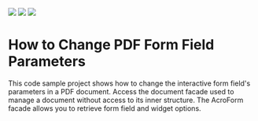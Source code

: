 <!-- default badges list -->
![](https://img.shields.io/endpoint?url=https://codecentral.devexpress.com/api/v1/VersionRange/350332105/21.1.6%2B)
[![](https://img.shields.io/badge/Open_in_DevExpress_Support_Center-FF7200?style=flat-square&logo=DevExpress&logoColor=white)](https://supportcenter.devexpress.com/ticket/details/T984146)
[![](https://img.shields.io/badge/📖_How_to_use_DevExpress_Examples-e9f6fc?style=flat-square)](https://docs.devexpress.com/GeneralInformation/403183)
<!-- default badges end -->
# How to Change PDF Form Field Parameters

This code sample project shows how to change the interactive form field's parameters in a PDF document. Access the document facade used to manage a document without access to its inner structure. The AcroForm facade allows you to retrieve form field and widget options.
